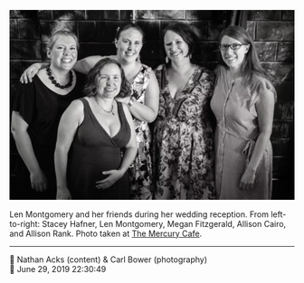 ![Len Montgomery and her friends](assets/c1145374ffa674fb351fdc1bb0e17c41.webp)

Len Montgomery and her friends during her wedding reception. From left-to-right: Stacey Hafner, Len Montgomery, Megan Fitzgerald, Allison Cairo, and Allison Rank. Photo taken at [The Mercury Cafe](http://mercurycafe.com/).

- - - -

<span aria-hidden="true">👥</span> Nathan Acks (content) & Carl Bower (photography)  
<span aria-hidden="true">📅</span> June 29, 2019 22:30:49
